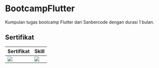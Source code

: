 # BootcampFlutter

Kumpulan tugas bootcamp Flutter dari Sanbercode dengan durasi 1 bulan.

## Sertifikat
|Sertifikat|Skill|
|-|-|
|<img src="https://user-images.githubusercontent.com/45925242/160629685-ace18d2c-08db-416b-ad33-6740749dd545.PNG"> |<img src="https://user-images.githubusercontent.com/45925242/160629691-75e4bcf0-127f-40fd-bc9f-afe260af224e.PNG"> |
